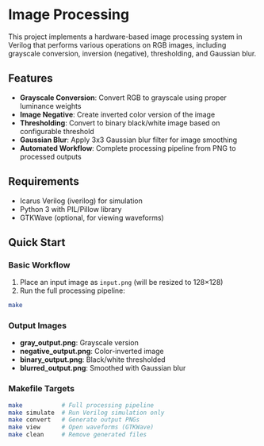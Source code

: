 # Image Processing

This project implements a hardware-based image processing system in Verilog that performs various operations on RGB images, including grayscale conversion, inversion (negative), thresholding, and Gaussian blur.

## Features

- **Grayscale Conversion**: Convert RGB to grayscale using proper luminance weights
- **Image Negative**: Create inverted color version of the image
- **Thresholding**: Convert to binary black/white image based on configurable threshold
- **Gaussian Blur**: Apply 3x3 Gaussian blur filter for image smoothing
- **Automated Workflow**: Complete processing pipeline from PNG to processed outputs

## Requirements

- Icarus Verilog (iverilog) for simulation
- Python 3 with PIL/Pillow library
- GTKWave (optional, for viewing waveforms)

## Quick Start

### Basic Workflow

1. Place an input image as `input.png` (will be resized to 128×128)
2. Run the full processing pipeline:
```bash
make
```
### Output Images
- **gray_output.png**:	Grayscale version
- **negative_output.png**:	Color-inverted image
- **binary_output.png**:	Black/white thresholded
- **blurred_output.png**:	Smoothed with Gaussian blur

### Makefile Targets
```bash
make           # Full processing pipeline
make simulate  # Run Verilog simulation only
make convert   # Generate output PNGs
make view      # Open waveforms (GTKWave)
make clean     # Remove generated files
```
